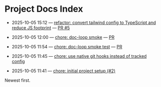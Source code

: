 # Project Docs Index

- 2025-10-05 15:12 — [refactor: convert tailwind config to TypeScript and reduce JS footprint](./PR-5-refactor-typescript-configs.md) — [PR #5](https://github.com/htirawi/foodics-reservations/pull/5)

- 2025-10-05 12:00 — [chore: doc-loop smoke](./PR-3-chore-doc-loop-smoke.md) — [PR](https://github.com/htirawi/foodics-reservations/pull/3)

- 2025-10-05 11:54 — [chore: doc-loop smoke test](./PR-3-chore-doc-loop-smoke-test.md) — [PR](https://github.com/htirawi/foodics-reservations/pull/3)

- 2025-10-05 11:45 — [chore: use native git hooks instead of tracked config](./PUSH-20251005-1445-chore-final-cleanup.md) 

- 2025-10-05 11:41 — [chore: initial project setup (#2)](./PUSH-20251005-1441-main.md) 

Newest first.
